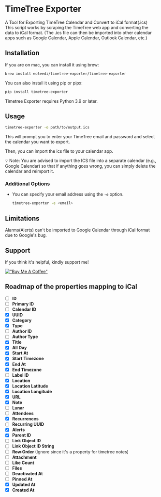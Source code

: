# TimeTree Exporter

A Tool for Exporting TimeTree Calendar and Convert to iCal format(.ics) \
This script works by scraping the TimeTree web app and converting the data to iCal format.
(The .ics file can then be imported into other calendar apps such as Google Calendar, Apple Calendar, Outlook Calendar, etc.)

## Installation

If you are on mac, you can install it using brew:

```bash
brew install eoleedi/timetree-exporter/timetree-exporter
```

You can also install it using pip or pipx:

```bash
pip install timetree-exporter
```

Timetree Exporter requires Python 3.9 or later.

## Usage

```bash
timetree-exporter -o path/to/output.ics
```

This will prompt you to enter your TimeTree email and password and select the calendar you want to export.

Then, you can import the ics file to your calendar app.

💡 Note: You are advised to import the ICS file into a separate calendar (e.g., Google Calendar) so that if anything goes wrong, you can simply delete the calendar and reimport it.

### Additional Options

- You can specify your email address using the `-e` option.

    ```bash
    timetree-exporter -e <email>
    ```

## Limitations

Alarms(Alerts) can't be imported to Google Calendar through iCal format due to Google's bug.

## Support

If you think it's helpful, kindly support me!

[!["Buy Me A Coffee"](https://www.buymeacoffee.com/assets/img/custom_images/orange_img.png)](https://www.buymeacoffee.com/eoleedi)

## Roadmap of the properties mapping to iCal

- [ ] **ID**
- [ ] **Primary ID**
- [ ] **Calendar ID**
- [x] **UUID**
- [x] **Category**
- [x] **Type**
- [ ] **Author ID**
- [ ] **Author Type**
- [x] **Title**
- [x] **All Day**
- [x] **Start At**
- [x] **Start Timezone**
- [x] **End At**
- [x] **End Timezone**
- [ ] **Label ID**
- [x] **Location**
- [x] **Location Latitude**
- [x] **Location Longitude**
- [x] **URL**
- [x] **Note**
- [ ] **Lunar**
- [ ] **Attendees**
- [x] **Recurrences**
- [ ] **Recurring UUID**
- [x] **Alerts**
- [x] **Parent ID**
- [ ] **Link Object ID**
- [ ] **Link Object ID String**
- [ ] ~~**Row Order**~~ (Ignore since it's a property for timetree notes)
- [ ] **Attachment**
- [ ] **Like Count**
- [ ] **Files**
- [ ] **Deactivated At**
- [ ] **Pinned At**
- [x] **Updated At**
- [x] **Created At**
